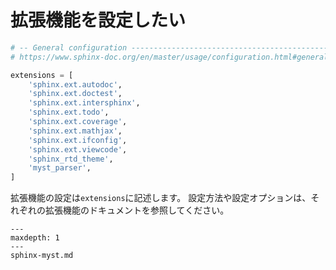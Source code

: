 # 拡張機能を設定したい

```python
# -- General configuration ---------------------------------------------------
# https://www.sphinx-doc.org/en/master/usage/configuration.html#general-configuration

extensions = [
    'sphinx.ext.autodoc',
    'sphinx.ext.doctest',
    'sphinx.ext.intersphinx',
    'sphinx.ext.todo',
    'sphinx.ext.coverage',
    'sphinx.ext.mathjax',
    'sphinx.ext.ifconfig',
    'sphinx.ext.viewcode',
    'sphinx_rtd_theme',
    'myst_parser',
]
```

拡張機能の設定は``extensions``に記述します。
設定方法や設定オプションは、それぞれの拡張機能のドキュメントを参照してください。

```{toctree}
---
maxdepth: 1
---
sphinx-myst.md
```
